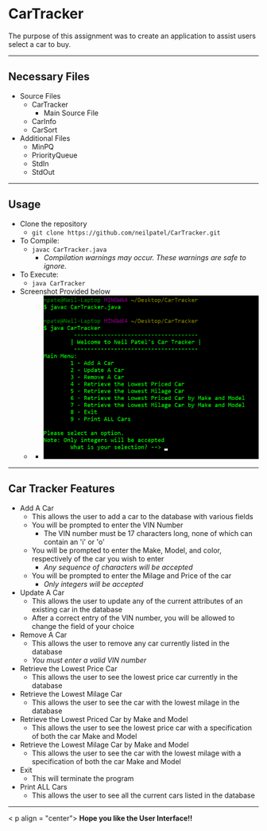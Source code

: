 # CarTracker
The purpose of this assignment was to create an application to assist users select a car to buy. 
___
## Necessary Files
+ Source Files
	+ CarTracker
		+ Main Source File
	+ CarInfo
	+ CarSort
+ Additional Files
	+ MinPQ
	+ PriorityQueue
	+ StdIn
	+ StdOut
___
## Usage
+ Clone the repository
	+ `git clone https://github.com/neilpatel/CarTracker.git`
+ To Compile:
	+ `javac CarTracker.java`
		+ *Compilation warnings may occur. These warnings are safe to ignore.*
+ To Execute:
	+ `java CarTracker`
+ Screenshot Provided below
	+ + ![Compile-Execution Screenshot](https://github.com/neilpatel/CarTracker/blob/master/screenshots/Compile-Execution.PNG)
___
## Car Tracker Features
+ Add A Car
	+ This allows the user to add a car to the database with various fields
	+ You will be prompted to enter the VIN Number
		+ The VIN number must be 17 characters long, none of which can contain an 'i' or 'o'
	+ You will be prompted to enter the Make, Model, and color, respectively of the car you wish to enter
		+ *Any sequence of characters will be accepted*
	+ You will be prompted to enter the Milage and Price of the car
		+ *Only integers will be accepted*
+ Update A Car
	+ This allows the user to update any of the current attributes of an existing car in the database
	+ After a correct entry of the VIN number, you will be allowed to change the field of your choice
+ Remove A Car
	+ This allows the user to remove any car currently listed in the database
	+ *You must enter a valid VIN number*
+ Retrieve the Lowest Price Car
	+ This allows the user to see the lowest price car currently in the database
+ Retrieve the Lowest Milage Car
	+ This allows the user to see the car with the lowest milage in the database
+ Retrieve the Lowest Priced Car by Make and Model
	+ This allows the user to see the lowest price car with a specification of both the car Make and Model
+ Retrieve the Lowest Milage Car by Make and Model 
	+ This allows the user to see the car with the lowest milage with a specification of both the car Make and Model
+ Exit
	+ This will terminate the program
+ Print ALL Cars
	+ This allows the user to see all the current cars listed in the database

___
< p align = "center"> <b> Hope you like the User Interface!!  </b> </p>
		
	
